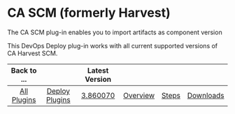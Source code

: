
# CA SCM (formerly Harvest)


The CA SCM plug-in enables you to import artifacts as component version

This DevOps Deploy plug-in works with all current supported versions of CA Harvest SCM.


|Back to ...||Latest Version||||
| :---: | :---: | :---: | :---: | :---: | :---: |
|[All Plugins](../../index.md)|[Deploy Plugins](../README.md)|[3.860070](https://raw.githubusercontent.com/UrbanCode/IBM-UCD-PLUGINS/main/files/air-plugin-CASCM/air-plugin-CASCM-3.860070.zip)|[Overview](overview.md)|[Steps](steps.md)|[Downloads](downloads.md)|
